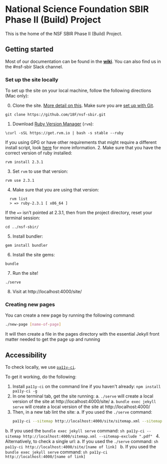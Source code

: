 # National Science Foundation SBIR Phase II (Build) Project
This is the home of the NSF SBIR Phase II (Build) Project.

## Getting started

Most of our documentation can be found in the **[wiki](https://github.com/18F/nsf-sbir/wiki)**. You can also find us in the #nsf-sbir Slack channel.

### Set up the site locally
To set up the site on your local machine, follow the following directions (Mac only):

0. Clone the site. [More detail on this](https://help.github.com/articles/cloning-a-repository/). Make sure you are [set up with Git](https://git-scm.com/book/en/v2/Getting-Started-First-Time-Git-Setup).

```git clone https://github.com/18F/nsf-sbir.git```

1. Download [Ruby Version Manager](https://rvm.io/) (`rvm`):

```\curl -sSL https://get.rvm.io | bash -s stable --ruby```

If you using GPG or have other requirements that might require a different install script, look [here](https://rvm.io/rvm/install) for more information.
2. Make sure that you have the correct version of ruby installed:

```rvm install 2.3.1```

3. Set `rvm` to use that version:

```rvm use 2.3.1```

4. Make sure that you are using that version:

```
  rvm list
  > => ruby-2.3.1 [ x86_64 ]
```

If the `=>` isn't pointed at 2.3.1, then from the project directory, reset your terminal session:

```cd ../nsf-sbir/```

5. Install bundler:

```gem install bundler```

6. Install the site gems:

```bundle```

7. Run the site!

```./serve```

8. Visit at http://localhost:4000/site/

### Creating new pages

You can create a new page by running the following command:

```bash
./new-page [name-of-page]
```

It will then create a file in the pages directory with the essential Jekyll front matter needed to get the page up and running


## Accessibility

To check locally, we use [`pa11y-ci`](https://github.com/pa11y/ci).

To get it working, do the following:

1. Install `pa11y-ci` on the command line if you haven't already: `npm install pa11y-ci -g`
2. In one terminal tab, get the site running:
  a. `./serve` will create a local version of the site at http://localhost:4000/site/
  a. `bundle exec jekyll serve` will create a local version of the site at http://localhost:4000/
3. Then, in a new tab lint the site:
  a. If you used the `./serve` command:
    ```sh
    pa11y-ci --sitemap http://localhost:4000/site/sitemap.xml --sitemap-exclude ".pdf"
    ```
  b. If you used the `bundle exec jekyll serve` command:
    ```sh
    pa11y-ci --sitemap http://localhost:4000/sitemap.xml --sitemap-exclude ".pdf"
    ```
4. Alternatively, to check a single url:
  a. If you used the `./serve` command:
    ```sh
    pa11y-ci http://localhost:4000/site/[name of link]
    ```
  b. If you used the `bundle exec jekyll serve` command:
    ```sh
    pa11y-ci http://localhost:4000/[name of link]
    ```
